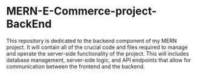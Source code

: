 # MERN-E-Commerce-project-BackEnd
This repository is dedicated to the backend component of my MERN project. It will contain all of the crucial code and files required to manage and operate the server-side functionality of the project. This will includes database management, server-side logic, and API endpoints that allow for communication between the frontend and the backend.
